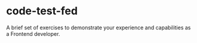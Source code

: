 # code-test-fed
A brief set of exercises to demonstrate your experience and capabilities as a Frontend developer.
